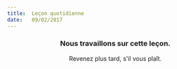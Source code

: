 ```yaml
---
title:  Leçon quotidienne
date:   09/02/2017
---
```


### <center>Nous travaillons sur cette leçon.</center>
<center>Revenez plus tard, s'il vous plaît.</center>